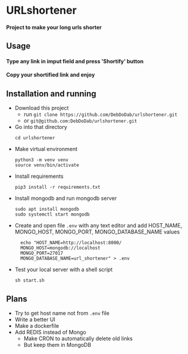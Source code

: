 # URLshortener

#### Project to make your long urls shorter


## Usage

#### Type any link in imput field and press 'Shortify' button
#### Copy your shortified link and enjoy  


## Installation and running

* Download this project
  * run `git clone https://github.com/DebDoDab/urlshortener.git` 
  * or `git@github.com:DebDoDab/urlshortener.git`
* Go into that directory
  ```
  cd urlshortener
  ```
* Make virtual environment
  ```
  python3 -m venv venv
  source venv/bin/activate
  ```
* Install requirements
  ```
  pip3 install -r requirements.txt
  ```
* Install mongodb and run mongodb server
  ```
  sudo apt install mongodb
  sudo systemctl start mongodb
  ``` 
* Create and open file `.env` with any text editor and add HOST_NAME, MONGO_HOST, MONGO_PORT, MONGO_DATABASE_NAME values
  ```
    echo "HOST_NAME=http://localhost:8000/
    MONGO_HOST=mongodb://localhost
    MONGO_PORT=27017
    MONGO_DATABASE_NAME=url_shortener" > .env
  ```
* Test your local server with a shell script
  ```
  sh start.sh
  ```


## Plans
* Try to get host name not from `.env` file
* Write a better UI
* Make a dockerfile
* Add REDIS instead of Mongo
  * Make CRON to automatically delete old links
  * But keep them in MongoDB